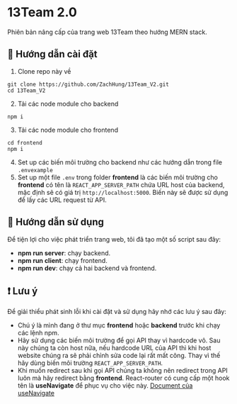 # 13Team 2.0

Phiên bản nâng cấp của trang web 13Team theo hướng MERN stack.

## 🏁 Hướng dẫn cài đặt

1. Clone repo này về

```shell
git clone https://github.com/ZachHung/13Team_V2.git
cd 13Team_V2
```

2. Tải các node module cho backend

```shell
npm i
```

3. Tải các node module cho frontend

```shell
cd frontend
npm i
```

4. Set up các biến môi trường cho backend như các hướng dẫn trong file `.envexample`
5. Set up một file `.env` trong folder **frontend** là các biến môi trường cho **frontend** có tên là `REACT_APP_SERVER_PATH` chứa URL host của backend, mặc định sẽ có giá trị `http://localhost:5000`. Biến này sẽ được sử dụng để lấy các URL request từ API.

## 📃 Hướng dẫn sử dụng

Để tiện lợi cho việc phát triển trang web, tôi đã tạo một số script sau đây:

- **npm run server**: chạy backend.
- **npm run client**: chạy frontend.
- **npm run dev**: chạy cả hai backend và frontend.

## ❗ Lưu ý

Để giải thiểu phát sinh lỗi khi cài đặt và sử dụng hãy nhớ các lưu ý sau đây:

- Chú ý là mình đang ở thư mục **frontend** hoặc **backend** trước khi chạy các lệnh npm.
- Hãy sử dụng các biến môi trường để gọi API thay vì hardcode vô. Sau này chúng ta còn host nữa, nếu hardcode URL của API thì khi host website chúng ra sẽ phải chỉnh sửa code lại rất mất công. Thay vì thế hãy dùng biến môi trường `REACT_APP_SERVER_PATH`.
- Khi muốn redirect sau khi gọi API chúng ta không nên redirect trong API luôn mà hãy redirect bằng **frontend**. React-router có cung cấp một hook tên là **useNavigate** để phục vụ cho việc này. [Document của useNavigate](https://reactrouter.com/docs/en/v6/api#usenavigate)
